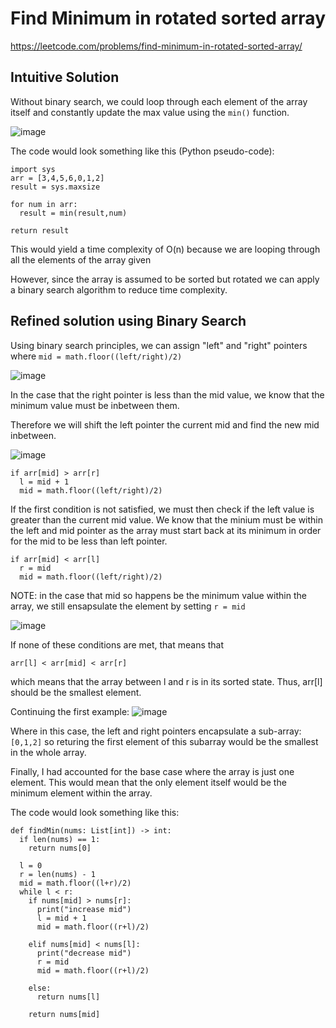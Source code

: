 # Find Minimum in rotated sorted array
https://leetcode.com/problems/find-minimum-in-rotated-sorted-array/

## Intuitive Solution

Without binary search, we could loop through each element of the array itself and constantly update the max value 
using the ```min()``` function.

![image](https://github.com/mike-jshen/leetcode/assets/68671792/f090eb3f-3d93-4694-973a-85754da001fa)

The code would look something like this (Python pseudo-code):

```
import sys
arr = [3,4,5,6,0,1,2]
result = sys.maxsize

for num in arr:
  result = min(result,num)

return result
```
This would yield a time complexity of O(n) because we are looping through all the elements of the array given

However, since the array is assumed to be sorted but rotated we can apply a binary search algorithm to reduce 
time complexity.

## Refined solution using Binary Search

Using binary search principles, we can assign "left" and "right" pointers where ```mid = math.floor((left/right)/2)```

![image](https://github.com/mike-jshen/leetcode/assets/68671792/89bf3644-66ee-4ec6-a02c-24618429d885)

In the case that the right pointer is less than the mid value, we know that the minimum value must be inbetween them.

Therefore we will shift the left pointer the current mid and find the new mid inbetween.

![image](https://github.com/mike-jshen/leetcode/assets/68671792/4fe6e74c-a5a4-46a9-8e17-04e98116a5d5)

```
if arr[mid] > arr[r]
  l = mid + 1
  mid = math.floor((left/right)/2)
```
If the first condition is not satisfied, we must then check if the left value is greater than the current mid value.
We know that the minium must be within the left and mid pointer as the array must start back at its minimum in order for the mid to be less than left pointer.

```
if arr[mid] < arr[l]
  r = mid
  mid = math.floor((left/right)/2)
```

NOTE: in the case that mid so happens be the minimum value within the array, we still ensapsulate the element by setting ```r = mid```

![image](https://github.com/mike-jshen/leetcode/assets/68671792/3bcbf90c-232f-41cb-a2e0-903919b600fb)

If none of these conditions are met, that means that

```
arr[l] < arr[mid] < arr[r]
```
which means that the array between l and r is in its sorted state. Thus, arr[l] should be the smallest element.

Continuing the first example:
![image](https://github.com/mike-jshen/leetcode/assets/68671792/0da73230-8c6e-4e36-b16a-f7c4e8c86cd4)

Where in this case, the left and right pointers encapsulate a sub-array: ```[0,1,2]``` so returing the first element of this subarray would be the smallest in the whole array.

Finally, I had accounted for the base case where the array is just one element. This would mean that the only element itself would be the minimum element within the array.

The code would look something like this:

```
def findMin(nums: List[int]) -> int:
  if len(nums) == 1:
    return nums[0]

  l = 0
  r = len(nums) - 1
  mid = math.floor((l+r)/2)
  while l < r:
    if nums[mid] > nums[r]:
      print("increase mid")
      l = mid + 1
      mid = math.floor((r+l)/2)

    elif nums[mid] < nums[l]:
      print("decrease mid")
      r = mid
      mid = math.floor((r+l)/2)
            
    else:
      return nums[l]
    
    return nums[mid]
```
